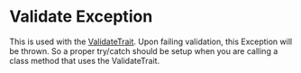 # Validate Exception

This is used with the [ValidateTrait](https://github.com/iolson/support/blob/master/src/Traits/ValidateTrait.php). Upon failing validation, this Exception will be thrown. So a proper try/catch should be setup when you are calling a class method that uses the ValidateTrait.